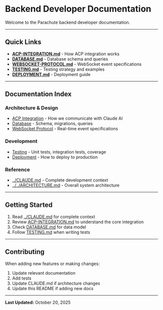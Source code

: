 # Backend Developer Documentation

Welcome to the Parachute backend developer documentation.

---

## Quick Links

- **[ACP-INTEGRATION.md](ACP-INTEGRATION.md)** - How ACP integration works
- **[DATABASE.md](DATABASE.md)** - Database schema and queries
- **[WEBSOCKET-PROTOCOL.md](WEBSOCKET-PROTOCOL.md)** - WebSocket event specifications
- **[TESTING.md](TESTING.md)** - Testing strategy and examples
- **[DEPLOYMENT.md](DEPLOYMENT.md)** - Deployment guide

---

## Documentation Index

### Architecture & Design
- [ACP Integration](ACP-INTEGRATION.md) - How we communicate with Claude AI
- [Database](DATABASE.md) - Schema, migrations, queries
- [WebSocket Protocol](WEBSOCKET-PROTOCOL.md) - Real-time event specifications

### Development
- [Testing](TESTING.md) - Unit tests, integration tests, coverage
- [Deployment](DEPLOYMENT.md) - How to deploy to production

### Reference
- [../CLAUDE.md](../CLAUDE.md) - Complete development context
- [../../ARCHITECTURE.md](../../ARCHITECTURE.md) - Overall system architecture

---

## Getting Started

1. Read [../CLAUDE.md](../CLAUDE.md) for complete context
2. Review [ACP-INTEGRATION.md](ACP-INTEGRATION.md) to understand the core integration
3. Check [DATABASE.md](DATABASE.md) for data model
4. Follow [TESTING.md](TESTING.md) when writing tests

---

## Contributing

When adding new features or making changes:

1. Update relevant documentation
2. Add tests
3. Update CLAUDE.md if architecture changes
4. Update this README if adding new docs

---

**Last Updated:** October 20, 2025
